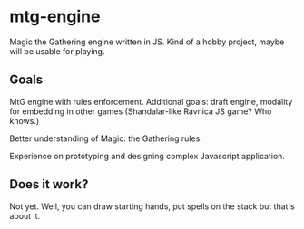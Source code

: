 mtg-engine
==========

Magic the Gathering engine written in JS. Kind of a hobby project, maybe will be usable for playing.

## Goals

MtG engine with rules enforcement. Additional goals: draft engine, modality for embedding in other games (Shandalar-like Ravniсa JS game? Who knows.)

Better understanding of Magic: the Gathering rules.

Experience on prototyping and designing complex Javascript application.

## Does it work?

Not yet. Well, you can draw starting hands, put spells on the stack but that's about it.
